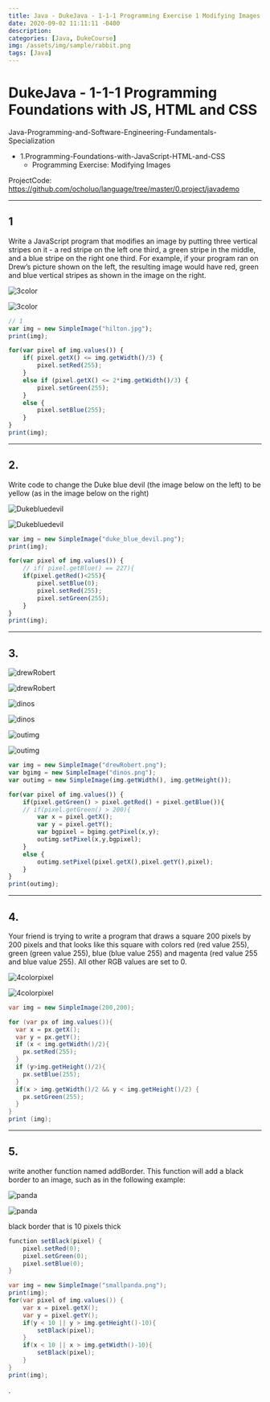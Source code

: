 ```yaml
---
title: Java - DukeJava - 1-1-1 Programming Exercise 1 Modifying Images
date: 2020-09-02 11:11:11 -0400
description:
categories: [Java, DukeCourse]
img: /assets/img/sample/rabbit.png
tags: [Java]
---
```



# DukeJava - 1-1-1 Programming Foundations with JS, HTML and CSS


Java-Programming-and-Software-Engineering-Fundamentals-Specialization
- 1.Programming-Foundations-with-JavaScript-HTML-and-CSS
  - Programming Exercise: Modifying Images


ProjectCode: https://github.com/ocholuo/language/tree/master/0.project/javademo

---

## 1

Write a JavaScript program that modifies an image by putting three vertical stripes on it - a red stripe on the left one third, a green stripe in the middle, and a blue stripe on the right one third. For example, if your program ran on Drew’s picture shown on the left, the resulting image would have red, green and blue vertical stripes as shown in the image on the right.

![3color](https://github.com/ocholuo/ocholuo.github.io/tree/master/assets/img/Javaimg/3color.png)

![3color](/assets/img/Javaimg/3color.png)


```js
// 1
var img = new SimpleImage("hilton.jpg");
print(img);

for(var pixel of img.values()) {
    if( pixel.getX() <= img.getWidth()/3) {
        pixel.setRed(255);
    }
    else if (pixel.getX() <= 2*img.getWidth()/3) {
        pixel.setGreen(255);
    }
    else {
        pixel.setBlue(255);
    }
}
print(img);
```

---

## 2.

Write code to change the Duke blue devil (the image below on the left) to be yellow (as in the image below on the right)

![Dukebluedevil](https://github.com/ocholuo/ocholuo.github.io/tree/master/assets/img/Javaimg/Dukebluedevil.png)

![Dukebluedevil](/assets/img/Javaimg/Dukebluedevil.png)

```js
var img = new SimpleImage("duke_blue_devil.png");
print(img);

for(var pixel of img.values()) {
    // if( pixel.getBlue() == 227){
    if(pixel.getRed()<255){
        pixel.setBlue(0);
        pixel.setRed(255);
        pixel.setGreen(255);
    }
}
print(img);
```

---

## 3.

![drewRobert](https://github.com/ocholuo/ocholuo.github.io/tree/master/assets/img/Javaimg/drewRobert.png)

![drewRobert](/assets/img/Javaimg/drewRobert.png)

![dinos](https://github.com/ocholuo/ocholuo.github.io/tree/master/assets/img/Javaimg/dinos.png)

![dinos](/assets/img/Javaimg/dinos.png)

![outimg](https://github.com/ocholuo/ocholuo.github.io/tree/master/assets/img/Javaimg/outimg.png)

![outimg](/assets/img/Javaimg/outimg.png)

```js
var img = new SimpleImage("drewRobert.png");
var bgimg = new SimpleImage("dinos.png");
var outimg = new SimpleImage(img.getWidth(), img.getHeight());

for(var pixel of img.values()) {
    if(pixel.getGreen() > pixel.getRed() + pixel.getBlue()){
    // if(pixel.getGreen() > 200){
        var x = pixel.getX();
        var y = pixel.getY();
        var bgpixel = bgimg.getPixel(x,y);
        outimg.setPixel(x,y,bgpixel);
    }
    else {
        outimg.setPixel(pixel.getX(),pixel.getY(),pixel);
    }
}
print(outimg);
```


---

## 4.

Your friend is trying to write a program that draws a square 200 pixels by 200 pixels and that looks like this square with colors red (red value 255), green (green value 255), blue (blue value 255) and magenta (red value 255 and blue value 255). All other RGB values are set to 0.


![4colorpixel](https://github.com/ocholuo/ocholuo.github.io/tree/master/assets/img/Javaimg/4colorpixel.png)

![4colorpixel](/assets/img/Javaimg/4colorpixel.png)

```java
var img = new SimpleImage(200,200);

for (var px of img.values()){
  var x = px.getX();
  var y = px.getY();
  if (x < img.getWidth()/2){
    px.setRed(255);
  }
  if (y>img.getHeight()/2){
    px.setBlue(255);
  }
  if(x > img.getWidth()/2 && y < img.getHeight()/2) {
    px.setGreen(255);
  }
}
print (img);
```


---

## 5.

write another function named addBorder. This function will add a black border to an image, such as in the following example:

![panda](https://github.com/ocholuo/ocholuo.github.io/tree/master/assets/img/Javaimg/panda.png)

![panda](/assets/img/Javaimg/panda.png)

black border that is 10 pixels thick

```java
function setBlack(pixel) {
    pixel.setRed(0);
    pixel.setGreen(0);
    pixel.setBlue(0);
}

var img = new SimpleImage("smallpanda.png");
print(img);
for(var pixel of img.values()) {
    var x = pixel.getX();
    var y = pixel.getY();
    if(y < 10 || y > img.getHeight()-10){
        setBlack(pixel);
    }
    if(x < 10 || x > img.getWidth()-10){
        setBlack(pixel);
    }
}
print(img);
```






.
